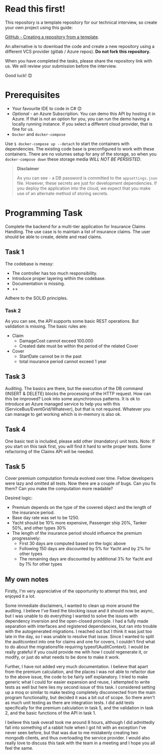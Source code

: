 # Read this first!
This repository is a template repository for our technical interview, so create your own project using this guide:

[GitHub - Creating a repository from a template](https://docs.github.com/en/repositories/creating-and-managing-repositories/creating-a-repository-from-a-template).

An alternative is to download the code and create a new repository using a different VCS provider (gitlab / Azure repos). **Do not fork this repository.**

When you have completed the tasks, please share the repository link with us. We will review your submission before the interview.

Good luck! 😊

# Prerequisites

- Your favourite IDE to code in C# 😊
- _Optional_ - an Azure Subscription. You can demo this API by hosting it in Azure. If that is not an option for you, you can run the demo having a locally running instance. If you select a different cloud provider, that is fine for us.
- `Docker` and `docker-compose`

Use `$ docker-compose up --detach` to start the containers with dependencies. The existing code base is preconfigured to work with these containers.
There are no volumes setup for any of the storage, so when you `docker-compose down` these storage media *WILL NOT BE PERSISTED*.

> **Disclaimer**
> 
> As you can see - a DB password is committed to the `appsettings.json` file. However, these secrets are just for development dependencies. If you deploy
> the application into the cloud, we expect that you make use of an alternate method of storing secrets.

# Programming Task
Complete the backend for a multi-tier application for Insurance Claims Handling.
The use case is to maintain a list of insurance claims. The user should be able to create, delete and read claims.
## Task 1
The codebase is messy:
* The controller has too much responsibility. 
* Introduce proper layering within the codebase. 
* Documentation is missing.
* ++

Adhere to the SOLID principles.

### Task 2
As you can see, the API supports some basic REST operations. But validation is missing. The basic rules are:

* Claim
  * DamageCost cannot exceed 100.000
  * Created date must be within the period of the related Cover
* Cover
  * StartDate cannot be in the past
  * total insurance period cannot exceed 1 year

## Task 3
Auditing. The basics are there, but the execution of the DB command (INSERT & DELETE) blocks the processing of the HTTP request. How can this be improved? Look into some asynchronous patterns. It is ok to introduce an Azure managed service to help you with this (ServiceBus/EventGrid/Whatever), but that is not required. Whatever you can manage to get working which is in-memory is also ok.

## Task 4
One basic test is included, please add other (mandatory) unit tests. Note: If you start on this task first, you will find it hard to write proper tests. Some refactoring of the Claims API will be needed. 

## Task 5
Cover premium computation formula evolved over time. Fellow developers were lazy and omitted all tests. Now there are a couple of bugs. Can you fix them? Can you make the computation more readable?

Desired logic: 
* Premium depends on the type of the covered object and the length of the insurance period. 
* Base day rate was set to be 1250.
* Yacht should be 10% more expensive, Passenger ship 20%, Tanker 50%, and other types 30%
* The length of the insurance period should influence the premium progressively:
  * First 30 days are computed based on the logic above
  * Following 150 days are discounted by 5% for Yacht and by 2% for other types
  * The remaining days are discounted by additional 3% for Yacht and by 1% for other types


## My own notes
Firstly, I'm very appreciative of the opportunity to attempt this test, and enjoyed it a lot.

Some immediate disclaimers, I wanted to clean up more around the auditing. I believe I've fixed the blocking issue and it should now be async, but I was unable to do everything I wanted to solve the issues with dependency inversion and the open-closed principle. I had a fully made separation with interfaces and registered dependencies, but ran into trouble with the autogenerated migrations. I reached out but I think it was just too late in the day, so I was unable to resolve that issue. Since I wanted to split the auditcontext into one for claims and one for covers, I couldn't find what to do about the migrationsfile requiring typeof(AuditContext). I would be really grateful if you could provide me with how I could regenerate it, or modify, or just do what needs to be done to make it work.

Further, I have not added very much documentation. I believe that apart from the premium calculation, and the places I was not able to refactor due to the above issue, the code to be fairly self explanatory. I tried to make generic what I could for easier expansion and reuse, I attempted to write tests as well but here lies my second issue of this task. I considered setting up a moq or similar to make testing completely disconnected from the main program functionality, but decided it was a bit out of scope. So there aren't as much unit testing as there are integration tests. I did add tests specifically for the premium calculation in task 5, and the validation in task 2, and the basic functions of the API in task 1.

I believe this task overall took me around 8 hours, although I did admittedly fall into something of a rabbit hole when I got hit with an exception I've never seen before, but that was due to me mistakenly creating two mongodb clients, and thus overloading the service provider. I would also really love to discuss this task with the team in a meeting and I hope you all feel the same.
